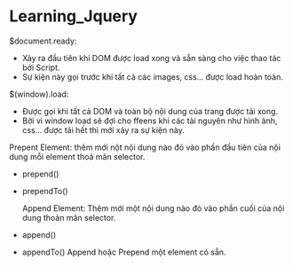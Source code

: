 # Learning_Jquery

$document.ready:

- Xảy ra đầu tiên khi DOM được load xong và sẵn sàng cho việc thao tác bởi Script.
- Sự kiện này gọi trước khi tất cả các images, css… được load hoàn toàn.

$(window).load:

- Được gọi khi tất cả DOM và toàn bộ nội dung của trang được tải xong.
- Bởi vì window load sẽ đợi cho ffeens khi các tài nguyên như hình ảnh, css… được tải hết thì mới xảy ra sự kiện này.

Prepent Element: thêm mới nột nội dung nào đó vào phần đầu tiên của nội dung mỗi element thoả mãn selector.

- prepend()
- prependTo()

  Append Element: Thêm mới một nội dung nào đó vào phần cuối của nội dung thoản mãn selector.

- append()
- appendTo()
  Append hoặc Prepend một element có sẵn.
